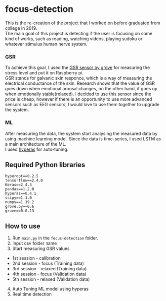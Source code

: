 # focus-detection  
This is the re-creation of the project that I worked on before graduated from college in 2019.  
The main goal of this project is detecting if the user is focusing on some kind of works, such as reading, watching videos, playing sudoku or whatever stimulus human nerve system.  
### GSR
To achieve this goal, I used the [GSR sensor by grove](https://wiki.seeedstudio.com/Grove-GSR_Sensor/) for measuring the stress level and put it on Raspberry pi.  
GSR stands for galvanic skin responce, which is a way of measuring the electrical conductance of the skin. Research shows that the value of GSR goes down when emotional arousal changes, on the other hand, it goes up when emotionally stable(relaxed). I decided to use this sensor since the price is cheap, however if there is an opportunity to use more advanced sensors such as EEG sensors, I would love to use them together to upgrade the system.  
### ML 
After measuring the data, the system start analysing the measured data by using machine learning model.
Since the data is time-series, I used LSTM as a main architecture of the ML.  
I used [hyperas](https://github.com/maxpumperla/hyperas) for auto-tuning.
## Required Python libraries 
```
hyperopt==0.2.5
tensorflow==2.4.0
Keras==2.4.3
pandas==1.2.0
hyperas==0.4.1
scipy==1.1.0
numpy==1.19.2
grove.py==0.6
grove==0.0.13
```
## How to use 
1. Run `main.py` in the `focus-detection` folder.
2. Input csv folder name
3. Start measuring GSR values
  * 1st session - calibration
  * 2nd session - focus (Training data)
  * 3rd session - relaxed (Training data)
  * 4th session - focus (Validation data)
  * 5th session - relaxed (Validation data)
4. Auto Tuning ML model using hyperas
5. Real time detection
